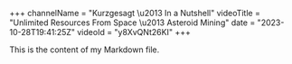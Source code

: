 +++
channelName = "Kurzgesagt \u2013 In a Nutshell"
videoTitle = "Unlimited Resources From Space \u2013 Asteroid Mining"
date = "2023-10-28T19:41:25Z"
videoId = "y8XvQNt26KI"
+++

This is the content of my Markdown file.